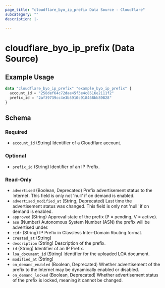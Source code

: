 ```yaml
---
page_title: "cloudflare_byo_ip_prefix Data Source - Cloudflare"
subcategory: ""
description: |-
  
---
```


# cloudflare_byo_ip_prefix (Data Source)



## Example Usage

```terraform
data "cloudflare_byo_ip_prefix" "example_byo_ip_prefix" {
  account_id = "258def64c72dae45f3e4c8516e2111f2"
  prefix_id = "2af39739cc4e3b5910c918468bb89828"
}
```

<!-- schema generated by tfplugindocs -->
## Schema

### Required

- `account_id` (String) Identifier of a Cloudflare account.

### Optional

- `prefix_id` (String) Identifier of an IP Prefix.

### Read-Only

- `advertised` (Boolean, Deprecated) Prefix advertisement status to the Internet. This field is only not 'null' if on demand is enabled.
- `advertised_modified_at` (String, Deprecated) Last time the advertisement status was changed. This field is only not 'null' if on demand is enabled.
- `approved` (String) Approval state of the prefix (P = pending, V = active).
- `asn` (Number) Autonomous System Number (ASN) the prefix will be advertised under.
- `cidr` (String) IP Prefix in Classless Inter-Domain Routing format.
- `created_at` (String)
- `description` (String) Description of the prefix.
- `id` (String) Identifier of an IP Prefix.
- `loa_document_id` (String) Identifier for the uploaded LOA document.
- `modified_at` (String)
- `on_demand_enabled` (Boolean, Deprecated) Whether advertisement of the prefix to the Internet may be dynamically enabled or disabled.
- `on_demand_locked` (Boolean, Deprecated) Whether advertisement status of the prefix is locked, meaning it cannot be changed.


